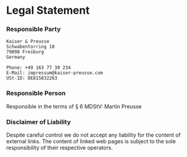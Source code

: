 # Legal Statement

### Responsible Party

    Kaiser & Preusse
    Schwabentorring 10
    79098 Freiburg
    Germany

    Phone: +49 163 77 39 234
    E-Mail: impressum@kaiser-preusse.com
    USt-ID: DE815832263

### Responsible Person

Responsible in the terms of § 6 MDStV:
Martin Preusse

### Disclaimer of Liability

Despite careful control we do not accept any liability for the content of external links. The content of linked web pages is subject to the sole responsibility of their respective operators.

